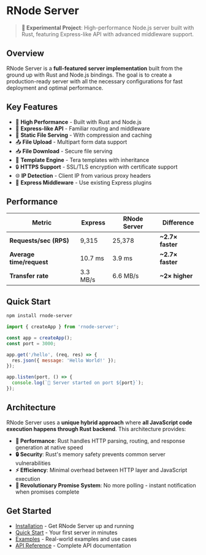 # RNode Server

> **🚀 Experimental Project**: High-performance Node.js server built with Rust, featuring Express-like API with advanced middleware support.

## Overview

RNode Server is a **full-featured server implementation** built from the ground up with Rust and Node.js bindings. The goal is to create a production-ready server with all the necessary configurations for fast deployment and optimal performance.

## Key Features

- 🚀 **High Performance** - Built with Rust and Node.js
- 🔧 **Express-like API** - Familiar routing and middleware
- 📁 **Static File Serving** - With compression and caching
- 📤 **File Upload** - Multipart form data support
- 📥 **File Download** - Secure file serving
- 🎨 **Template Engine** - Tera templates with inheritance
- 🔒 **HTTPS Support** - SSL/TLS encryption with certificate support
- 🌐 **IP Detection** - Client IP from various proxy headers
- 🔌 **Express Middleware** - Use existing Express plugins

## Performance

| Metric                   | Express | RNode Server | Difference |
|--------------------------|---------|--------------|------------|
| **Requests/sec (RPS)**   | 9,315   | 25,378      | **~2.7× faster** |
| **Average time/request** | 10.7 ms | 3.9 ms      | **~2.7× faster** |
| **Transfer rate**        | 3.3 MB/s| 6.6 MB/s    | **~2× higher** |

## Quick Start

```bash
npm install rnode-server
```

```javascript
import { createApp } from 'rnode-server';

const app = createApp();
const port = 3000;

app.get('/hello', (req, res) => {
  res.json({ message: 'Hello World!' });
});

app.listen(port, () => {
  console.log(`🚀 Server started on port ${port}`);
});
```

## Architecture

RNode Server uses a **unique hybrid approach** where **all JavaScript code execution happens through Rust backend**. This architecture provides:

- **🚀 Performance**: Rust handles HTTP parsing, routing, and response generation at native speed
- **🔒 Security**: Rust's memory safety prevents common server vulnerabilities
- **⚡ Efficiency**: Minimal overhead between HTTP layer and JavaScript execution
- **🔄 Revolutionary Promise System**: No more polling - instant notification when promises complete

## Get Started

- [Installation](./guide/installation.md) - Get RNode Server up and running
- [Quick Start](./guide/quick-start.md) - Your first server in minutes
- [Examples](./examples/) - Real-world examples and use cases
- [API Reference](./api/) - Complete API documentation
